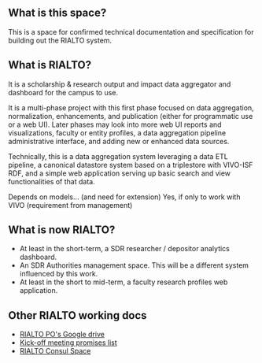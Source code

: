 ## What is this space?
This is a space for confirmed technical documentation and specification for building out the RIALTO system.

## What is RIALTO?
It is a scholarship & research output and impact data aggregator and dashboard for the campus to use. 

It is a multi-phase project with this first phase focused on data aggregation, normalization, enhancements, and publication (either for programmatic use or a web UI). Later phases may look into more web UI reports and visualizations, faculty or entity profiles, a data aggregation pipeline administrative interface, and adding new or enhanced data sources.

Technically, this is a data aggregation system leveraging a data ETL pipeline, a canonical datastore system based on a triplestore with VIVO-ISF RDF, and a simple web application serving up basic search and view functionalities of that data.

Depends on models… (and need for extension)
Yes, if only to work with VIVO (requirement from management)

## What is now RIALTO?
* At least in the short-term, a SDR researcher / depositor analytics dashboard. 
* An SDR Authorities management space. This will be a different system influenced by this work.
* At least in the short to mid-term, a faculty research profiles web application.

## Other RIALTO working docs
* [RIALTO PO's Google drive](https://drive.google.com/drive/u/1/folders/0B_7WttFlpI99b1I4YmtxVHdIaEU)
* [Kick-off meeting promises list](https://consul.stanford.edu/display/RIALTO/RIALTO+Kick+Off+Meeting+-+Spring+2017)
* [RIALTO Consul Space](https://consul.stanford.edu/display/RIALTO/RIALTO+Home)
